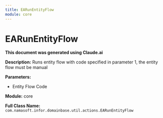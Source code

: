 ```yaml
---
title: EARunEntityFlow
module: core
---
```



<div class='entity-flows'>

# EARunEntityFlow

**This document was generated using Claude.ai**

**Description:** Runs entity flow with code specified in parameter 1, the entity flow must be manual

**Parameters:**
- Entity Flow Code

**Module:** core

**Full Class Name:** `com.namasoft.infor.domainbase.util.actions.EARunEntityFlow`


</div>

